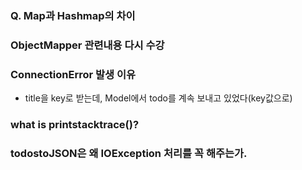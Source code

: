### Q. Map과 Hashmap의 차이


### ObjectMapper 관련내용 다시 수강


### ConnectionError 발생 이유
- title을 key로 받는데, Model에서 todo를 계속 보내고 있었다(key값으로)

### what is printstacktrace()?


### todostoJSON은 왜 IOException 처리를 꼭 해주는가.

